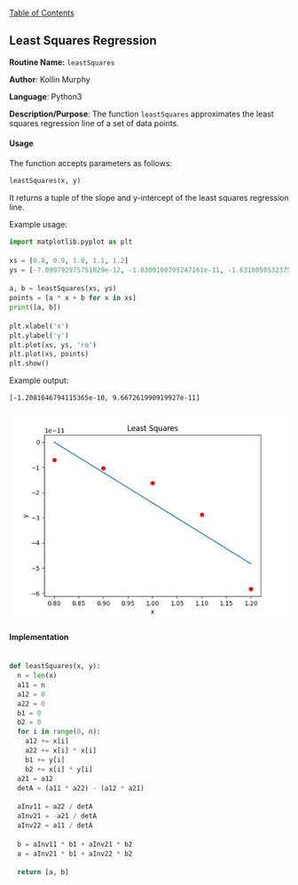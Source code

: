 [Table of Contents](README.md)

## Least Squares Regression

**Routine Name:** `leastSquares`

**Author**: Kollin Murphy

**Language**: Python3

**Description/Purpose**: The function `leastSquares` approximates the least squares regression line of a set of data points.

#### Usage

The function accepts parameters as follows:

```python
leastSquares(x, y)
```

It returns a tuple of the slope and y-intercept of the least squares regression line.

Example usage:

```python
import matplotlib.pyplot as plt

xs = [0.8, 0.9, 1.0, 1.1, 1.2]
ys = [-7.099792975751029e-12, -1.0309100795247161e-11, -1.6310050532375442e-11, -2.867543702489428e-11, -5.83248588315044e-11]

a, b = leastSquares(xs, ys)
points = [a * x + b for x in xs]
print([a, b])

plt.xlabel('x')
plt.ylabel('y')
plt.plot(xs, ys, 'ro')
plt.plot(xs, points)
plt.show()
```

Example output:

```
[-1.2081646794115365e-10, 9.667261990919927e-11]
```

![leastSquares](leastSquares.png)

#### Implementation

```python

def leastSquares(x, y):
  n = len(x)
  a11 = n
  a12 = 0
  a22 = 0
  b1 = 0
  b2 = 0
  for i in range(0, n):
    a12 += x[i]
    a22 += x[i] * x[i]
    b1 += y[i]
    b2 += x[i] * y[i]
  a21 = a12
  detA = (a11 * a22) - (a12 * a21)

  aInv11 = a22 / detA
  aInv21 = -a21 / detA
  aInv22 = a11 / detA

  b = aInv11 * b1 + aInv21 * b2
  a = aInv21 * b1 + aInv22 * b2

  return [a, b]
```
